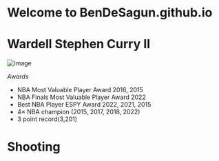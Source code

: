 # Welcome to BenDeSagun.github.io
# Wardell Stephen Curry II #
![image](https://user-images.githubusercontent.com/118234191/203184624-190e5b20-68c0-40b5-80b0-2b8d59d8e3be.png)


*Awards*
- NBA Most Valuable Player Award
2016, 2015
- NBA Finals Most Valuable Player Award
2022
- Best NBA Player ESPY Award
2022, 2021, 2015
-  4× NBA champion (2015, 2017, 2018, 2022)
-  3 point record(3,201)
# Shooting
